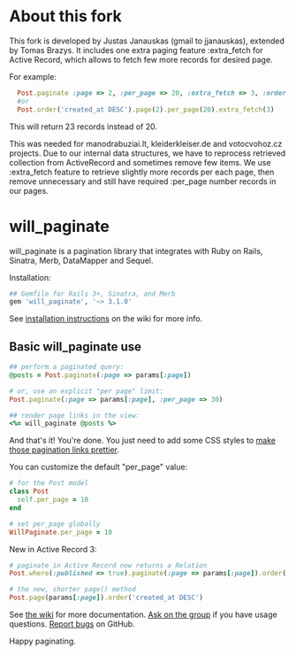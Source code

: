 # About this fork

This fork is developed by Justas Janauskas (gmail to jjanauskas), extended by Tomas Brazys. It includes one extra paging feature :extra_fetch for Active Record, which allows to fetch few more records for desired page.

For example:

```ruby
  Post.paginate :page => 2, :per_page => 20, :extra_fetch => 3, :order => 'created_at DESC'
  #or
  Post.order('created_at DESC').page(2).per_page(20).extra_fetch(3)
```

This will return 23 records instead of 20.

This was needed for manodrabuziai.lt, kleiderkleiser.de and votocvohoz.cz projects. Due to our internal data structures, we have to reprocess retrieved collection from ActiveRecord and sometimes remove few items. We use :extra_fetch feature to retrieve slightly more records per each page, then remove unnecessary and still have required :per_page number records in our pages.

# will_paginate

will_paginate is a pagination library that integrates with Ruby on Rails, Sinatra, Merb, DataMapper and Sequel.

Installation:

``` ruby
## Gemfile for Rails 3+, Sinatra, and Merb
gem 'will_paginate', '~> 3.1.0'
```

See [installation instructions][install] on the wiki for more info.


## Basic will_paginate use

``` ruby
## perform a paginated query:
@posts = Post.paginate(:page => params[:page])

# or, use an explicit "per page" limit:
Post.paginate(:page => params[:page], :per_page => 30)

## render page links in the view:
<%= will_paginate @posts %>
```

And that's it! You're done. You just need to add some CSS styles to [make those pagination links prettier][css].

You can customize the default "per_page" value:

``` ruby
# for the Post model
class Post
  self.per_page = 10
end

# set per_page globally
WillPaginate.per_page = 10
```

New in Active Record 3:

``` ruby
# paginate in Active Record now returns a Relation
Post.where(:published => true).paginate(:page => params[:page]).order('id DESC')

# the new, shorter page() method
Post.page(params[:page]).order('created_at DESC')
```

See [the wiki][wiki] for more documentation. [Ask on the group][group] if you have usage questions. [Report bugs][issues] on GitHub.

Happy paginating.


[wiki]: https://github.com/mislav/will_paginate/wiki
[install]: https://github.com/mislav/will_paginate/wiki/Installation "will_paginate installation"
[group]: http://groups.google.com/group/will_paginate "will_paginate discussion and support group"
[issues]: https://github.com/mislav/will_paginate/issues
[css]: http://mislav.github.io/will_paginate/
